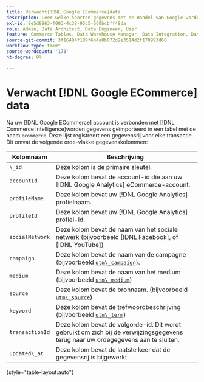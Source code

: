 ```yaml
---
title: Verwacht[!DNL Google ECommerce]data
description: Leer welke soorten gegevens met de Handel van Google worden gedeeld.
exl-id: 8e5d8863-f003-4c38-95c5-660bcbff48da
role: Admin, Data Architect, Data Engineer, User
feature: Commerce Tables, Data Warehouse Manager, Data Integration, Data Import/Export
source-git-commit: 3f16484f189f6b4a8b072d2e3514d2f170993d60
workflow-type: tm+mt
source-wordcount: '178'
ht-degree: 0%

---
```


# Verwacht [!DNL Google ECommerce] data

Na uw [!DNL Google ECommerce] account is verbonden met [!DNL Commerce Intelligence]worden gegevens geïmporteerd in een tabel met de naam `ecommerce`. Deze lijst registreert een gegevensrij voor elke transactie. Dit omvat de volgende orde-vlakke gegevenskolommen:

| Kolomnaam | Beschrijving |
|-----|-----|
| `\_id` | Deze kolom is de primaire sleutel. |
| `accountId` | Deze kolom bevat de account-id die aan uw [!DNL Google Analytics] eCommerce-account. |
| `profileName` | Deze kolom bevat uw [!DNL Google Analytics] profielnaam. |
| `profileId` | Deze kolom bevat uw [!DNL Google Analytics] profiel-id. |
| `socialNetwork` | Deze kolom bevat de naam van het sociale netwerk (bijvoorbeeld [!DNL Facebook], of [!DNL YouTube]) |
| `campaign` | Deze kolom bevat de naam van de campagne (bijvoorbeeld [`utm\_campaign`](https://support.google.com/analytics/answer/1033867?hl=en)). |
| `medium` | Deze kolom bevat de naam van het medium (bijvoorbeeld [`utm\_medium`](https://support.google.com/analytics/answer/1033867?hl=en)) |
| `source` | Deze kolom bevat de bronnaam. (bijvoorbeeld [`utm\_source`](https://support.google.com/analytics/answer/1033867?hl=en)) |
| `keyword` | Deze kolom bevat de trefwoordbeschrijving (bijvoorbeeld [`utm\_term`](https://support.google.com/analytics/answer/1033867?hl=en)) |
| `transactionId` | Deze kolom bevat de volgorde-id. Dit wordt gebruikt om zich bij de verwijzingsgegevens terug naar uw ordegegevens aan te sluiten. |
| `updated\_at` | Deze kolom bevat de laatste keer dat de gegevensrij is bijgewerkt. |

{style="table-layout:auto"}
